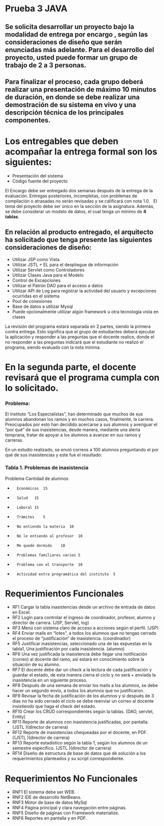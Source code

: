 # Prueba 3 JAVA
## Se solicita desarrollar un proyecto bajo la modalidad de **entrega por encargo** , según las consideraciones de diseño que serán  enunciadas más adelante. Para el desarrollo del proyecto, usted puede formar un grupo de trabajo de 2 a 3 personas.

## Para finalizar el proceso, cada grupo deberá realizar una presentación de máximo 10 minutos de duración, en donde se debe realizar una demostración de su sistema en vivo y una descripción técnica de los principales componentes. 

# Los entregables que deben acompañar la entrega formal son los siguientes: 
*	Presentación del sistema
*	Código fuente del proyecto

 El Encargo debe ser entregado dos semanas después de la entrega de la evaluación. Entregas posteriores, incompletas, con problemas de compilación o atrasadas no serán revisadas y se calificará con nota 1.0.  
 El tema del proyecto debe ser único en la sección de la asignatura.
 Además, se debe considerar un modelo de datos, el cual tenga un mínimo de **4 tablas**.

## En relación al producto entregado, el arquitecto ha solicitado que tenga presente las siguientes consideraciones de diseño:
*	Utilizar JSP como Vista 
*	Utilizar JSTL + EL para el despliegue de información
*	Utilizar Servlet como Controladores 
*	Utilizar Clases Java para el Modelo  
*	Control de Excepciones
*	Utilizar el Patrón DAO para el acceso a datos 
*	Utilizar API de Log para registrar la actividad del usuario y excepciones ocurridas en el sistema
*	Pool de conexiones
*	Base de datos a utilizar Mysql
*	Puede opcionalmente utilizar algún framework u otra tecnología vista en clases

La revisión del programa estará separada en 2 partes, siendo la primera contra entrega. Esto significa que el grupo de estudiantes deberá ejecutar la aplicación y responder a las preguntas que el docente realice, donde el no responder a las preguntas indicará que el estudiante no realizó el programa, siendo evaluado con la nota mínima.

# En la segunda parte, el docente revisará que el programa cumpla con lo solicitado. 
### Problema:

El instituto “Los Especialistas”, han determinado que muchos de sus alumnos abandonan los ramos y en muchos casos, finalmente, la carrera.  Preocupados por esto han decidido acercarse a sus alumnos y averiguar el “por qué” de sus inasistencias, desde manera, mediante una alerta temprana, tratar de apoyar a los alumnos a avanzar en sus ramos y carreras.

En un estudio realizado, se envió correos a 100  alumnos preguntando el por qué de sus inasistencias y este fue el resultado:

### Tabla 1. Problemas de inasistencia
Problema	Cantidad de alumnos
*       Económicos	15
*       Salud	15
*       Laboral	15
*       Trámites	5
*       No entiendo la materia	10
*       No le entiendo al profesor	10
*       Me quedé dormido	10
*       Problemas familiares varios	5
*       Problema con el transporte	10
*       Actividad extra programática del instituto 	5

    
# Requerimientos Funcionales
+ RF1	Cargar la tabla inasistencias desde un archivo de entrada de datos en Excel.
+ RF2	Login para controlar el ingreso de coordinador, profesor, alumno y director de carrera. (JSP, Servlet, log)
+ RF3	Menú con sistema claro de acceso a acciones según el perfil.  (JSP)
+ RF4	Enviar mails en “lotes”, a todos los alumnos que no tengas cerrado el proceso de “justificación” de inasistencia. (coordinador)
+ RF5	Justificar inasistencias, seleccionado una de las expuestas en la tabla1, Una justificación por cada inasistencia. (alumno)
+ RF6	Una vez justificada la inasistencia debe llegar una notificación (correo) al docente del ramo, así estará en conocimiento sobre      la situación de su alumno.
+ RF7	El docente debe dar un check a la lectura de cada justificación y guardar el estado, de esta manera cierra el ciclo y no será + enviada la inasistencia en un siguiente proceso.
+ RF8	Después de una semana de enviar los mails a los alumnos, se debe hacer un segundo envío, a todos los alumnos que no justificaron.
+ RF9	Revisar la fecha de justificación de los alumnos y si después de 3 días no ha sido cerrado el ciclo se debe reenviar un correo al docente insistiendo que haga el check del estado.
+ RF10	Crear los CRUD correspondientes según la tablas.  (DAO, servlet, Entity)
+ RF11	Reporte de alumnos con inasistencia justificadas, por pantalla. (JSTL )(director de carrera)
+ RF12	Reporte de inasistencias chequeadas por el docente, en PDF. ((JSTL )(director de carrera)
+ RF13	Reporte estadístico según la tabla 1, según los alumnos de un semestre específico.  (JSTL )(director de carrera)
+ RF14	Diseño de estructura de base de datos que dé solución a los requerimientos planteados y su script correspondiente.

# Requerimientos No Funcionales
* RNF1	El sistema debe ser WEB.
* RNF2	IDE de desarrollo NetBeans.
* RNF3	Motor de base de datos MySql
* RNF4	Página principal  y clara navegación entre páginas.
* RNF5	Diseño de páginas con Framework materialize.
* RNF6	Reportes en pantalla y en PDF.
